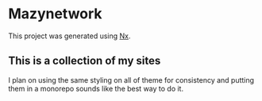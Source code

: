 

# Mazynetwork

This project was generated using [Nx](https://nx.dev).

## This is a collection of my sites
I plan on using the same styling on all of theme for consistency and putting them in a monorepo sounds like the best way to do it.
